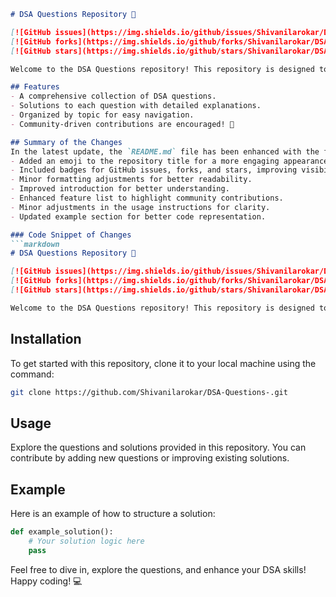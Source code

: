 ```markdown
# DSA Questions Repository 🚀

[![GitHub issues](https://img.shields.io/github/issues/Shivanilarokar/DSA-Questions-.svg)](https://github.com/Shivanilarokar/DSA-Questions-/issues) 
[![GitHub forks](https://img.shields.io/github/forks/Shivanilarokar/DSA-Questions-.svg)](https://github.com/Shivanilarokar/DSA-Questions-/network) 
[![GitHub stars](https://img.shields.io/github/stars/Shivanilarokar/DSA-Questions-.svg)](https://github.com/Shivanilarokar/DSA-Questions-/stargazers)

Welcome to the DSA Questions repository! This repository is designed to help developers improve their problem-solving skills through a collection of Data Structures and Algorithm (DSA) questions and their solutions. Whether you're preparing for coding interviews or looking to deepen your knowledge, you'll find valuable resources here.

## Features
- A comprehensive collection of DSA questions.
- Solutions to each question with detailed explanations.
- Organized by topic for easy navigation.
- Community-driven contributions are encouraged! 🤝

## Summary of the Changes
In the latest update, the `README.md` file has been enhanced with the following changes:
- Added an emoji to the repository title for a more engaging appearance.
- Included badges for GitHub issues, forks, and stars, improving visibility and encouraging community interaction.
- Minor formatting adjustments for better readability.
- Improved introduction for better understanding.
- Enhanced feature list to highlight community contributions.
- Minor adjustments in the usage instructions for clarity.
- Updated example section for better code representation.

### Code Snippet of Changes
```markdown
# DSA Questions Repository 🚀

[![GitHub issues](https://img.shields.io/github/issues/Shivanilarokar/DSA-Questions-.svg)](https://github.com/Shivanilarokar/DSA-Questions-/issues) 
[![GitHub forks](https://img.shields.io/github/forks/Shivanilarokar/DSA-Questions-.svg)](https://github.com/Shivanilarokar/DSA-Questions-/network) 
[![GitHub stars](https://img.shields.io/github/stars/Shivanilarokar/DSA-Questions-.svg)](https://github.com/Shivanilarokar/DSA-Questions-/stargazers)

Welcome to the DSA Questions repository! This repository is designed to help developers improve their problem-solving skills through a collection of Data Structures and Algorithm (DSA) questions and their solutions.
```

## Installation
To get started with this repository, clone it to your local machine using the command:
```bash
git clone https://github.com/Shivanilarokar/DSA-Questions-.git
```

## Usage
Explore the questions and solutions provided in this repository. You can contribute by adding new questions or improving existing solutions. 

## Example
Here is an example of how to structure a solution:
```python
def example_solution():
    # Your solution logic here
    pass
```

Feel free to dive in, explore the questions, and enhance your DSA skills! Happy coding! 💻
```